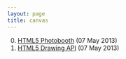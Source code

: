 ```yaml
---
layout: page
title: canvas
---
```


0. [HTML5 Photobooth](/bookmark/2013/05/07/html5-photobooth.html) (07 May 2013) 
1. [HTML5 Drawing API](/bookmark/2013/05/07/html5-drawing-api.html) (07 May 2013) 

